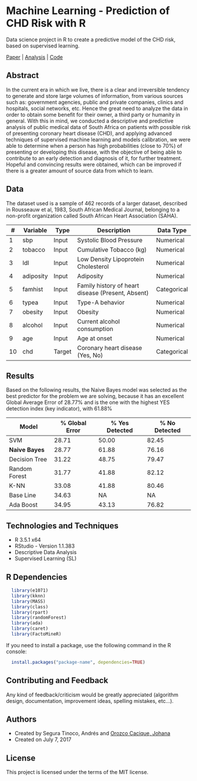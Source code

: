 # Machine Learning - Prediction of CHD Risk with R
Data science project in R to create a predictive model of the CHD risk, based on supervised learning.

<a href="https://github.com/ansegura7/ML_CHD_Prediction/blob/master/paper/CHD_Prediction_using_ML_techniques.pdf" target="_blank">Paper</a> | <a href="https://ansegura7.github.io/ML_CHD_Prediction/code/CHD_Prediction_using_ML.html" target="_blank">Analysis</a> | <a href="https://github.com/ansegura7/ML_CHD_Prediction" target="_blank">Code</a>

## Abstract
In the current era in which we live, there is a clear and irreversible tendency to generate and store large volumes of information, from various sources such as: government agencies, public and private companies, clinics and hospitals, social networks, etc. Hence the great need to analyze the data in order to obtain some benefit for their owner, a third party or humanity in general. With this in mind, we conducted a descriptive and predictive analysis of public medical data of South Africa on patients with possible risk of presenting coronary heart disease (CHD), and applying advanced techniques of supervised machine learning and models calibration, we were able to determine when a person has high probabilities (close to 70%) of presenting or developing this disease, with the objective of being able to contribute to an early detection and diagnosis of it, for further treatment. Hopeful and convincing results were obtained, which can be improved if there is a greater amount of source data from which to learn.

## Data
The dataset used is a sample of 462 records of a larger dataset, described in Rousseauw et al, 1983, South African Medical Journal, belonging to a non-profit organization called South African Heart Association (SAHA).

| # | Variable | Type | Description | Data Type |
|---|---|---|---|---|
| 1 | sbp | Input | Systolic Blood Pressure | Numerical |
| 2 | tobacco | Input | Cumulative Tobacco (kg) | Numerical |
| 3 | ldl | Input | Low Density Lipoprotein Cholesterol | Numerical |
| 4 | adiposity | Input | Adiposity | Numerical |
| 5 | famhist | Input | Family history of heart disease (Present, Absent) | Categorical |
| 6 | typea | Input | Type-A behavior | Numerical |
| 7 | obesity | Input | Obesity | Numerical |
| 8 | alcohol | Input | Current alcohol consumption | Numerical |
| 9 | age | Input | Age at onset | Numerical |
| 10 | chd | Target | Coronary heart disease (Yes, No) | Categorical |

## Results

Based on the following results, the Naive Bayes model was selected as the best predictor for the problem we are solving, because it has an excellent Global Average Error of 28.77% and is the one with the highest YES detection index (key indicator), with 61.88%

| Model | % Global Error | % Yes Detected |  % No Detected |
|---|---|---|---|
| SVM | 28.71 | 50.00 | 82.45 |
| **Naive Bayes** | 28.77 | 61.88 | 76.16 |
| Decision Tree | 31.22 | 48.75 | 79.47 |
| Random Forest | 31.77 | 41.88 | 82.12 |
| K-NN | 33.08 | 41.88 | 80.46 |
| Base Line | 34.63 | NA | NA |
| Ada Boost | 34.95 | 43.13 | 76.82 |

## Technologies and Techniques
- R 3.5.1 x64
- RStudio - Version 1.1.383
- Descriptive Data Analysis
- Supervised Learning (SL)

## R Dependencies

``` r
  library(e1071)
  library(kknn)
  library(MASS)
  library(class)
  library(rpart)
  library(randomForest)
  library(ada)
  library(caret)
  library(FactoMineR)
```

If you need to install a package, use the following command in the R console:
``` r
  install.packages("package-name", dependencies=TRUE)
```

## Contributing and Feedback
Any kind of feedback/criticism would be greatly appreciated (algorithm design, documentation, improvement ideas, spelling mistakes, etc...).

## Authors
- Created by Segura Tinoco, Andrés and <a href="https://github.com/JohannaOrozco" target="_blank">Orozco Cacique, Johana</a>
- Created on July 7, 2017

## License
This project is licensed under the terms of the MIT license.
